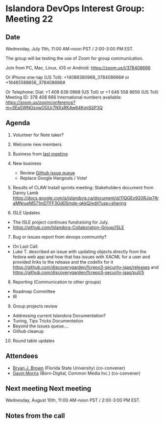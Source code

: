 # Islandora DevOps Interest Group: Meeting 22

## Date
Wednesday, July  11th, 11:00 AM-noon PST / 2:00-3:00 PM EST.

The group will be testing the use of Zoom for group communication.

Join from PC, Mac, Linux, iOS or Android: https://zoom.us/j/378408666

Or iPhone one-tap (US Toll):  +14086380968,,378408666# or +16465588656,,378408666#

Or Telephone:
    Dial: +1 408 638 0968 (US Toll) or +1 646 558 8656 (US Toll)
    Meeting ID: 378 408 666
    International numbers available: https://zoom.us/zoomconference?m=SEaSWNGsvwOGUr7NXsRKAw64KmjSSP3Q

## Agenda
1. Volunteer for Note taker?

2. Welcome new members

3. Business from [last meeting](https://github.com/islandora-interest-groups/Islandora-DevOps-Interest-Group/blob/master/meetings/21.md)

4. New business
   * Review [Github issue queue](https://github.com/islandora-interest-groups/Islandora-DevOps-Interest-Group/issues)
   * Replace Google Hangouts / Vote!

5. Results of CLAW Install sprints meeting: Stakeholders document from Danny Lamb
 https://docs.google.com/a/islandora.ca/document/d/11QGEo920RJjp74raMNrueMS71mDTFF3Gd0Smdp-qkkQ/edit?usp=sharing

6. ISLE Updates
  * The ISLE project continues fundraising for July.
  * https://github.com/Islandora-Collaboration-Group/ISLE

7. Bug or issues report from devops community?
  * On Last Call:
   * Luke T. described an issue with updating objects directly from the fedora web app and how that has issues with XACML for a user and provided links to the release and the codefix for it
  https://github.com/discoverygarden/fcrepo3-security-jaas/releases and https://github.com/discoverygarden/fcrepo3-security-jaas/pull/5

8. Reporting (Communication to other groups)
  * Roadmap Committee
  * IR

9. Group projects review
  * Addressing current Islandora Documentation?
  * Tuning, Tips Tricks Documentation
  * Beyond the issues queue....
  * Github cleanup

10. Round table updates

## Attendees
* [Bryan J. Brown](https://github.com/bryjbrown) (Florida State University) (co-convener)
* [Gavin Morris](https://github.com/g7morris) (Born-Digital, Common Media Inc.) (co-convener)


## Next meeting Next meeting
Wednesday, August 10th, 11:00 AM-noon PST / 2:00-3:00 PM EST.



## Notes from the call
